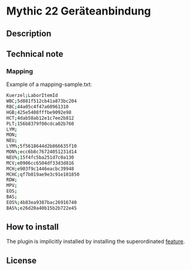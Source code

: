 # Mythic 22 Geräteanbindung 
## Description

## Technical note

### Mapping
Example of a mapping-sample.txt:
```Bash
Kuerzel;LaborItemId
WBC;5d881f512cb41a873bc204
RBC;44a05c4f47a60961310
HGB;425e5408fffbe9092e98
HCT;4dab58ab12e1c7ee2b812
PLT;156b8379f00cdca02b760
LYM;
MON;
NEU;
LYM%;5f5618644d2b866635f10
MON%;ecc6b8c76724051231d14
NEU%;15f4fc5ba251d7c0a130
MCV;e0906cc6504df33d3d816
MCH;e903f9c1446eacbc39948
MCHC;qf7b019ae9e3c91e101850
RDW;
MPV;
EOS;
BAS;
EOS%;4b83ea9387bac26916740
BAS%;e26d20a40b15b2b722e45
```


## How to install
The plugin is implicitly installed by installing the superordinated [feature](https://github.com/elexis/elexis-3-base/tree/master/features/at.gruber.elexis.mythic22.feature).

## License

